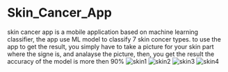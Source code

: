 # Skin_Cancer_App
skin cancer app is a mobile application based on machine learning classifier, the app use ML model to classify 7 skin concer types.
to use the app to get the result, you simply have to take a picture for your skin part where the signe is, and analayse the picture, then, you get the result
the accuracy of the model is more then 90% 
![skin1](https://github.com/mehenni-ui/Skin_Cancer_App/assets/77996421/92025552-0a41-4df7-9d1e-de11e7a72368)
![skin2](https://github.com/mehenni-ui/Skin_Cancer_App/assets/77996421/68372f91-7566-458e-886c-5ac64b0b5659)
![skin3](https://github.com/mehenni-ui/Skin_Cancer_App/assets/77996421/19e3240e-099e-49fb-9cf9-15c03a2cc4c1)
![skin4](https://github.com/mehenni-ui/Skin_Cancer_App/assets/77996421/8431ec57-34a7-4d54-834b-c8a6c5ddd0e7)
